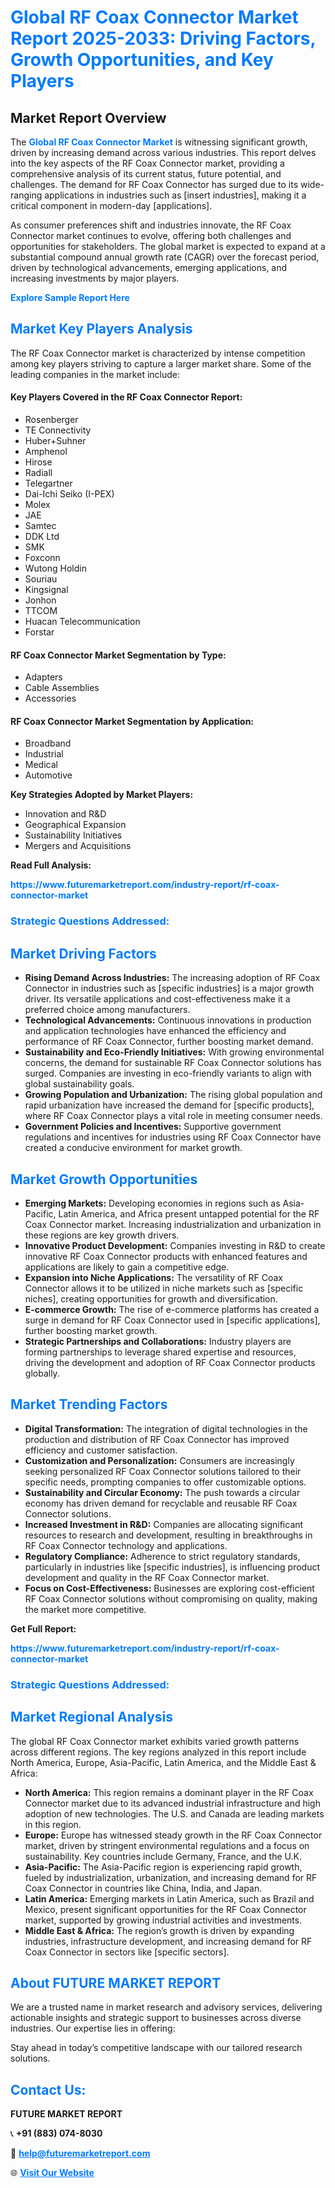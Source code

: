 <h1 style="color: #007BFF;">Global RF Coax Connector Market Report 2025-2033: Driving Factors, Growth Opportunities, and Key Players</h1>

<section id="overview">
<h2>Market Report Overview</h2>
<p>The <a href="https://www.futuremarketreport.com/industry-report/rf-coax-connector-market" style="color: #007BFF; text-decoration: none;"><strong>Global RF Coax Connector Market</strong></a> is witnessing significant growth, driven by increasing demand across various industries. This report delves into the key aspects of the RF Coax Connector market, providing a comprehensive analysis of its current status, future potential, and challenges. The demand for RF Coax Connector has surged due to its wide-ranging applications in industries such as [insert industries], making it a critical component in modern-day [applications].</p>
<p>As consumer preferences shift and industries innovate, the RF Coax Connector market continues to evolve, offering both challenges and opportunities for stakeholders. The global market is expected to expand at a substantial compound annual growth rate (CAGR) over the forecast period, driven by technological advancements, emerging applications, and increasing investments by major players.</p>
</section>

<section id="overview">
<p><a href="https://www.futuremarketreport.com/request-sample/reportId=96508" style="color: #007BFF; text-decoration: none;"><strong>Explore Sample Report Here</strong></a></p>
</section>

<section id="key-players">
<h2 style="color: #007BFF;">Market Key Players Analysis</h2>
<p>The RF Coax Connector market is characterized by intense competition among key players striving to capture a larger market share. Some of the leading companies in the market include:</p>
<h4>Key Players Covered in the RF Coax Connector Report:</h4>
<ul><li>Rosenberger</li><li>TE Connectivity</li><li>Huber+Suhner</li><li>Amphenol</li><li>Hirose</li><li>Radiall</li><li>Telegartner</li><li>Dai-Ichi Seiko (I-PEX)</li><li>Molex</li><li>JAE</li><li>Samtec</li><li>DDK Ltd</li><li>SMK</li><li>Foxconn</li><li>Wutong Holdin</li><li>Souriau</li><li>Kingsignal</li><li>Jonhon</li><li>TTCOM</li><li>Huacan Telecommunication</li><li>Forstar</li></ul>
<h4>RF Coax Connector Market Segmentation by Type:</h4>
<ul><li>Adapters</li><li>Cable Assemblies</li><li>Accessories</li></ul>

<h4>RF Coax Connector Market Segmentation by Application:</h4>
<ul><li>Broadband</li><li>Industrial</li><li>Medical</li><li>Automotive</li></ul>
<p><strong>Key Strategies Adopted by Market Players:</strong></p>
<ul>
<li>Innovation and R&D</li>
<li>Geographical Expansion</li>
<li>Sustainability Initiatives</li>
<li>Mergers and Acquisitions</li>
</ul>
</section>

<section>
<p><strong>Read Full Analysis: </strong></p><a href="https://www.futuremarketreport.com/industry-report/rf-coax-connector-market" style="color: #007BFF; text-decoration: none;"><strong>https://www.futuremarketreport.com/industry-report/rf-coax-connector-market</strong></a>
<h3 style="color: #007BFF;">Strategic Questions Addressed:</h3>
</section>

<section id="driving-factors">
<h2 style="color: #007BFF;">Market Driving Factors</h2>
<ul>
<li><strong>Rising Demand Across Industries:</strong> The increasing adoption of RF Coax Connector in industries such as [specific industries] is a major growth driver. Its versatile applications and cost-effectiveness make it a preferred choice among manufacturers.</li>
<li><strong>Technological Advancements:</strong> Continuous innovations in production and application technologies have enhanced the efficiency and performance of RF Coax Connector, further boosting market demand.</li>
<li><strong>Sustainability and Eco-Friendly Initiatives:</strong> With growing environmental concerns, the demand for sustainable RF Coax Connector solutions has surged. Companies are investing in eco-friendly variants to align with global sustainability goals.</li>
<li><strong>Growing Population and Urbanization:</strong> The rising global population and rapid urbanization have increased the demand for [specific products], where RF Coax Connector plays a vital role in meeting consumer needs.</li>
<li><strong>Government Policies and Incentives:</strong> Supportive government regulations and incentives for industries using RF Coax Connector have created a conducive environment for market growth.</li>
</ul>
</section>

<section id="growth-opportunities">
<h2 style="color: #007BFF;">Market Growth Opportunities</h2>
<ul>
<li><strong>Emerging Markets:</strong> Developing economies in regions such as Asia-Pacific, Latin America, and Africa present untapped potential for the RF Coax Connector market. Increasing industrialization and urbanization in these regions are key growth drivers.</li>
<li><strong>Innovative Product Development:</strong> Companies investing in R&D to create innovative RF Coax Connector products with enhanced features and applications are likely to gain a competitive edge.</li>
<li><strong>Expansion into Niche Applications:</strong> The versatility of RF Coax Connector allows it to be utilized in niche markets such as [specific niches], creating opportunities for growth and diversification.</li>
<li><strong>E-commerce Growth:</strong> The rise of e-commerce platforms has created a surge in demand for RF Coax Connector used in [specific applications], further boosting market growth.</li>
<li><strong>Strategic Partnerships and Collaborations:</strong> Industry players are forming partnerships to leverage shared expertise and resources, driving the development and adoption of RF Coax Connector products globally.</li>
</ul>
</section>

<section id="trending-factors">
<h2 style="color: #007BFF;">Market Trending Factors</h2>
<ul>
<li><strong>Digital Transformation:</strong> The integration of digital technologies in the production and distribution of RF Coax Connector has improved efficiency and customer satisfaction.</li>
<li><strong>Customization and Personalization:</strong> Consumers are increasingly seeking personalized RF Coax Connector solutions tailored to their specific needs, prompting companies to offer customizable options.</li>
<li><strong>Sustainability and Circular Economy:</strong> The push towards a circular economy has driven demand for recyclable and reusable RF Coax Connector solutions.</li>
<li><strong>Increased Investment in R&D:</strong> Companies are allocating significant resources to research and development, resulting in breakthroughs in RF Coax Connector technology and applications.</li>
<li><strong>Regulatory Compliance:</strong> Adherence to strict regulatory standards, particularly in industries like [specific industries], is influencing product development and quality in the RF Coax Connector market.</li>
<li><strong>Focus on Cost-Effectiveness:</strong> Businesses are exploring cost-efficient RF Coax Connector solutions without compromising on quality, making the market more competitive.</li>
</ul>
</section>

<section>
<p><strong>Get Full Report: </strong></p><a href="https://www.futuremarketreport.com/industry-report/rf-coax-connector-market" style="color: #007BFF; text-decoration: none;"><strong>https://www.futuremarketreport.com/industry-report/rf-coax-connector-market</strong></a>
<h3 style="color: #007BFF;">Strategic Questions Addressed:</h3>
</section>


<section id="regional-analysis">
<h2 style="color: #007BFF;">Market Regional Analysis</h2>
<p>The global RF Coax Connector market exhibits varied growth patterns across different regions. The key regions analyzed in this report include North America, Europe, Asia-Pacific, Latin America, and the Middle East & Africa:</p>
<ul>
<li><strong>North America:</strong> This region remains a dominant player in the RF Coax Connector market due to its advanced industrial infrastructure and high adoption of new technologies. The U.S. and Canada are leading markets in this region.</li>
<li><strong>Europe:</strong> Europe has witnessed steady growth in the RF Coax Connector market, driven by stringent environmental regulations and a focus on sustainability. Key countries include Germany, France, and the U.K.</li>
<li><strong>Asia-Pacific:</strong> The Asia-Pacific region is experiencing rapid growth, fueled by industrialization, urbanization, and increasing demand for RF Coax Connector in countries like China, India, and Japan.</li>
<li><strong>Latin America:</strong> Emerging markets in Latin America, such as Brazil and Mexico, present significant opportunities for the RF Coax Connector market, supported by growing industrial activities and investments.</li>
<li><strong>Middle East & Africa:</strong> The region’s growth is driven by expanding industries, infrastructure development, and increasing demand for RF Coax Connector in sectors like [specific sectors].</li>
</ul>
</section>

<footer>
<h2 style="color: #007BFF;">About FUTURE MARKET REPORT</h2>
<p>We are a trusted name in market research and advisory services, delivering actionable insights and strategic support to businesses across diverse industries. Our expertise lies in offering:</p>

<p>Stay ahead in today’s competitive landscape with our tailored research solutions.</p>

<h2 style="color: #007BFF;">Contact Us:</h2>
<p><strong>FUTURE MARKET REPORT</strong></p>
<p>📞 <strong>+91 (883) 074-8030</strong></p>
<p>📧 <strong><a href="mailto:help@futuremarketreport.com" style="color: #007BFF;">help@futuremarketreport.com</a></strong></p>
<p>🌐 <strong><a href="https://www.futuremarketreport.com/" style="color: #007BFF;">Visit Our Website</a></strong></p>
</footer>
